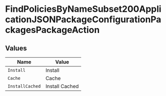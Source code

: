# FindPoliciesByNameSubset200ApplicationJSONPackageConfigurationPackagesPackageAction


## Values

| Name            | Value           |
| --------------- | --------------- |
| `Install`       | Install         |
| `Cache`         | Cache           |
| `InstallCached` | Install Cached  |